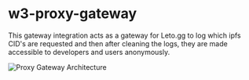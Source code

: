 # w3-proxy-gateway

This gateway integration acts as a gateway for Leto.gg to log which ipfs CID's are requested and then after cleaning the logs, they are made accessible to developers and users anonymously. 

![Proxy Gateway Architecture](https://user-images.githubusercontent.com/30084404/225565389-d78d75a7-7ee7-44c8-8ece-3793928c0f30.png)
